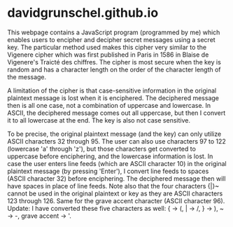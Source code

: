 # davidgrunschel.github.io

This webpage contains a JavaScript program (programmed by me) which enables users to encipher and decipher secret messages using a secret key.
The particular method used makes this cipher very similar to the Vigenere cipher which was first published in Paris in 1586 in Blaise de Vigenere's Traicté des chiffres.
The cipher is most secure when the key is random and has a character length on the order of the character length of the message.

A limitation of the cipher is that case-sensitive information in the original plaintext message is lost when it is enciphered.
The deciphered message then is all one case, not a combination of uppercase and lowercase.
In ASCII, the deciphered message comes out all uppercase, but then I convert it to all lowercase at the end.
The key is also not case sensitive.

To be precise, the original plaintext message (and the key) can only utilize ASCII characters 32 through 95.
The user can also use characters 97 to 122 (lowercase 'a' through 'z'), but those characters get converted to uppercase before enciphering, and the lowercase information is lost.
In case the user enters line feeds (which are ASCII character 10) in the original plaintext message (by pressing 'Enter'), I convert line feeds to spaces (ASCII character 32) before enciphering.  The deciphered message then will have spaces in place of line feeds.
Note also that the four characters {|}~ cannot be used in the original plaintext or key as they are ASCII characters 123 through 126.
Same for the grave accent character (ASCII character 96).
Update:  I have converted these five characters as well:
{ -> (,
| -> /,
} -> ),
~ -> -,
grave accent -> '.

